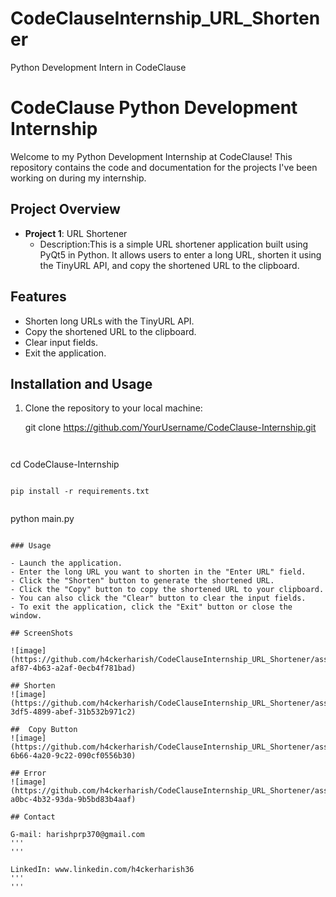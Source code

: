 # CodeClauseInternship_URL_Shortener
Python Development Intern in CodeClause
# CodeClause Python Development Internship

Welcome to my Python Development Internship at CodeClause! This repository contains the code and documentation for the projects I've been working on during my internship.

## Project Overview

- **Project 1**: URL Shortener
  - Description:This is a simple URL shortener application built using PyQt5 in Python. It allows users to enter a long URL, shorten it using the TinyURL API, and copy the shortened URL to the clipboard.
    
## Features
- Shorten long URLs with the TinyURL API.
- Copy the shortened URL to the clipboard.
- Clear input fields.
- Exit the application.

## Installation and Usage

1. Clone the repository to your local machine:

   git clone https://github.com/YourUsername/CodeClause-Internship.git
   ```
   ```
   ```
  cd CodeClause-Internship
   ```
   ```
   ```
   pip install -r requirements.txt
   ```
   ```
   ```
   python main.py
   ```
   ```
   ```
### Usage

- Launch the application.
- Enter the long URL you want to shorten in the "Enter URL" field.
- Click the "Shorten" button to generate the shortened URL.
- Click the "Copy" button to copy the shortened URL to your clipboard.
- You can also click the "Clear" button to clear the input fields.
- To exit the application, click the "Exit" button or close the window.

## ScreenShots

![image](https://github.com/h4ckerharish/CodeClauseInternship_URL_Shortener/assets/66734043/0679487f-af87-4b63-a2af-0ecb4f781bad)

## Shorten
![image](https://github.com/h4ckerharish/CodeClauseInternship_URL_Shortener/assets/66734043/cfbb5f3e-3df5-4899-abef-31b532b971c2)

##  Copy Button
![image](https://github.com/h4ckerharish/CodeClauseInternship_URL_Shortener/assets/66734043/c1b83cd2-6b66-4a20-9c22-090cf0556b30)

## Error
![image](https://github.com/h4ckerharish/CodeClauseInternship_URL_Shortener/assets/66734043/cb5df1e9-a0bc-4b32-93da-9b5bd83b4aaf)

## Contact

G-mail: harishprp370@gmail.com
'''
'''

LinkedIn: www.linkedin.com/h4ckerharish36
'''
'''




